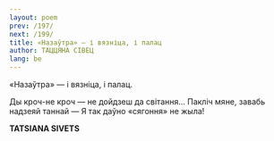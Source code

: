 ```yaml
---
layout: poem
prev: /197/
next: /199/
title: «Назаўтра» — і вязніца, і палац
author: ТАЦЦЯНА СІВЕЦ
lang: be
---
```



 
«Назаўтра» — і вязніца, і палац.

Ды кроч-не кроч — не дойдзеш да світання... Пакліч мяне, завабь надзеяй таннай — Я так даўно «сягоння» не жыла!

**TATSIANA  SIVETS**
